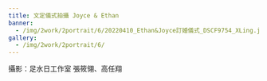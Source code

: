 ```yaml
---
title: 文定儀式拍攝 Joyce & Ethan
banner: 
  - /img/2work/2portrait/6/20220410_Ethan&Joyce訂婚儀式_DSCF9754_XLing.jpg
gallery:
  - /img/2work/2portrait/6/
---
```


攝影：足水日工作室 張筱翎、高任翔